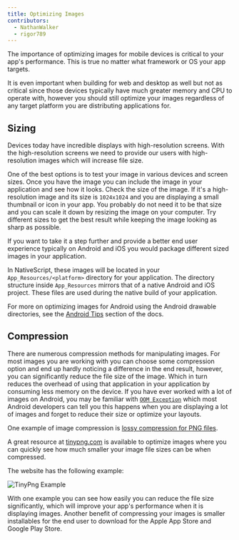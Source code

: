 ```yaml
---
title: Optimizing Images
contributors:
  - NathanWalker
  - rigor789
---
```


The importance of optimizing images for mobile devices is critical to your app's performance. This is true no matter what framework or OS your app targets.

It is even important when building for web and desktop as well but not as critical since those devices typically have much greater memory and CPU to operate with, however you should still optimize your images regardless of any target platform you are distributing applications for.

## Sizing

Devices today have incredible displays with high-resolution screens. With the high-resolution screens we need to provide our users with high-resolution images which will increase file size.

One of the best options is to test your image in various devices and screen sizes. Once you have the image you can include the image in your application and see how it looks. Check the size of the image. If it's a high-resolution image and its size is `1024x1024` and you are displaying a small thumbnail or icon in your app. You probably do not need it to be that size and you can scale it down by resizing the image on your computer. Try different sizes to get the best result while keeping the image looking as sharp as possible.

If you want to take it a step further and provide a better end user experience typically on Android and iOS you would package different sized images in your application.

In NativeScript, these images will be located in your `App_Resources/<platform>` directory for your application. The directory structure inside `App_Resources` mirrors that of a native Android and iOS project. These files are used during the native build of your application.

For more on optimizing images for Android using the Android drawable directories, see the [Android Tips](android-tips.md#images-in-android-drawables) section of the docs.

## Compression

There are numerous compression methods for manipulating images. For most images you are working with you can choose some compression option and end up hardly noticing a difference in the end result, however, you can significantly reduce the file size of the image. Which in turn reduces the overhead of using that application in your application by consuming less memory on the device. If you have ever worked with a lot of images on Android, you may be familiar with [`OOM Exception`](https://developer.android.com/reference/java/lang/OutOfMemoryError) which most Android developers can tell you this happens when you are displaying a lot of images and forget to reduce their size or optimize your layouts.

One example of image compression is [lossy compression for PNG files](https://en.wikipedia.org/wiki/Lossy_compression).

A great resource at [tinypng.com](https://tinypng.com/) is available to optimize images where you can quickly see how much smaller your image file sizes can be when compressed.

The website has the following example:

![TinyPng Example](../assets/images/optimization/tinypng-example.png?raw=true 'TinyPng Example')

With one example you can see how easily you can reduce the file size significantly, which will improve your app's performance when it is displaying images. Another benefit of compressing your images is smaller installables for the end user to download for the Apple App Store and Google Play Store.
